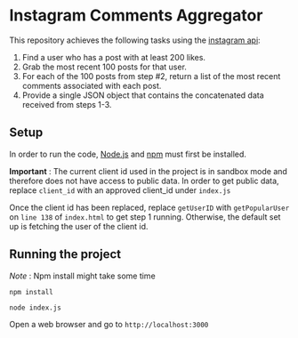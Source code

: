 # Instagram Comments Aggregator

This repository achieves the following tasks using the [instagram api](https://www.instagram.com/developer/):

 1.  Find a user who has a post with at least 200 likes.
 2.  Grab the most recent 100 posts for that user.
 3.  For each of the 100 posts from step #2, return a list of the most recent comments associated with each post.
 4.  Provide a single JSON object that contains the concatenated data received from steps 1-3.

## Setup
In order to run the code, [Node.js](https://nodejs.org/en/) and [npm](https://www.npmjs.com/) must first be installed.

**Important** :
The current client id used in the project is in sandbox mode and therefore does not have access to public data. In order to get public data, replace `client_id` with an approved client_id under `index.js`

Once the client id has been replaced, replace `getUserID` with `getPopularUser` on `line 138` of `index.html` to get step 1 running. Otherwise, the default set up is fetching the user of the client id.

## Running the project

<i>Note</i> : Npm install might take some time
```
npm install

node index.js
```
Open a web browser and go to `http://localhost:3000`
